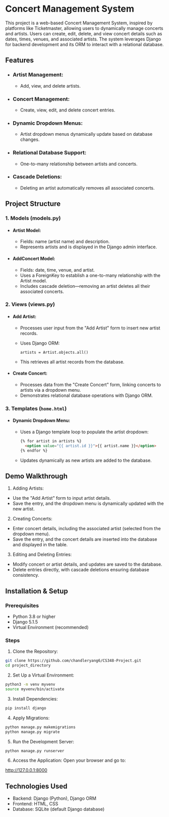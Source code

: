 # Concert Management System
This project is a web-based Concert Management System, inspired by platforms like Ticketmaster, allowing users to dynamically manage concerts and artists. Users can create, edit, delete, and view concert details such as dates, times, venues, and associated artists. The system leverages Django for backend development and its ORM to interact with a relational database.

## Features
- ### Artist Management:
  - Add, view, and delete artists.
- ### Concert Management:
  - Create, view, edit, and delete concert entries.
- ### Dynamic Dropdown Menus:
  - Artist dropdown menus dynamically update based on database changes.
- ### Relational Database Support:
  - One-to-many relationship between artists and concerts.
- ### Cascade Deletions:
  - Deleting an artist automatically removes all associated concerts.

## Project Structure
### 1. Models (models.py)
- #### Artist Model:
  - Fields: name (artist name) and description.
  - Represents artists and is displayed in the Django admin interface.
- #### AddConcert Model:
  - Fields: date, time, venue, and artist.
  - Uses a ForeignKey to establish a one-to-many relationship with the Artist model.
  - Includes cascade deletion—removing an artist deletes all their associated concerts.    

### 2. Views (views.py)
- #### Add Artist:
  - Processes user input from the "Add Artist" form to insert new artist records.
  - Uses Django ORM:

    ```
    artists = Artist.objects.all()
    ```
  - This retrieves all artist records from the database.
- #### Create Concert:
  - Processes data from the "Create Concert" form, linking concerts to artists via a dropdown menu.
  - Demonstrates relational database operations with Django ORM.
 
### 3. Templates (```home.html```)
- #### Dynamic Dropdown Menu:
  - Uses a Django template loop to populate the artist dropdown:
    
    ```html
    {% for artist in artists %}
      <option value="{{ artist.id }}">{{ artist.name }}</option>
    {% endfor %}
    ```
  
  - Updates dynamically as new artists are added to the database.

## Demo Walkthrough
1. Adding Artists:
  - Use the "Add Artist" form to input artist details.
  - Save the entry, and the dropdown menu is dynamically updated with the new artist.
2. Creating Concerts:
  - Enter concert details, including the associated artist (selected from the dropdown menu).
  - Save the entry, and the concert details are inserted into the database and displayed in the table.
3. Editing and Deleting Entries:
  - Modify concert or artist details, and updates are saved to the database.
  - Delete entries directly, with cascade deletions ensuring database consistency.

## Installation & Setup
### Prerequisites
- Python 3.8 or higher
- Django 5.1.5
- Virtual Environment (recommended)

### Steps
1. Clone the Repository:

```bash
git clone https://github.com/chandleryang6/CS348-Project.git
cd project_directory
```

2. Set Up a Virtual Environment:

```bash
python3 -m venv myvenv
source myvenv/bin/activate
```

3. Install Dependencies:

``` bash
pip install django
```

4. Apply Migrations:

```bash
python manage.py makemigrations
python manage.py migrate
```

5. Run the Development Server:

```bash
python manage.py runserver
```

6. Access the Application: Open your browser and go to:

http://127.0.0.1:8000

## Technologies Used
- Backend: Django (Python), Django ORM
- Frontend: HTML, CSS
- Database: SQLite (default Django database)






